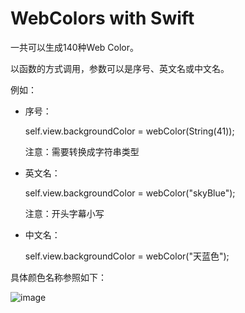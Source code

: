 WebColors with Swift
====================

一共可以生成140种Web Color。

以函数的方式调用，参数可以是序号、英文名或中文名。

例如：

- 序号：
  
    self.view.backgroundColor = webColor(String(41));

    注意：需要转换成字符串类型

- 英文名：

    self.view.backgroundColor = webColor("skyBlue");
    
    注意：开头字幕小写

- 中文名：

    self.view.backgroundColor = webColor("天蓝色");
    

具体颜色名称参照如下：

![image](http://img.my.csdn.net/uploads/201406/29/1404007733_4353.png)
